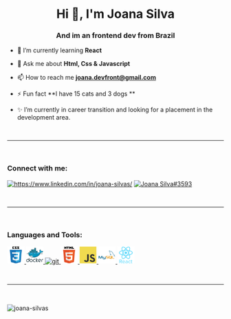 <h1 align="center">Hi 👋, I'm Joana Silva</h1>
<h3 align="center">And im an frontend dev from Brazil</h3>

- 🌱 I’m currently learning **React**

- 💬 Ask me about **Html, Css & Javascript**

- 📫 How to reach me **joana.devfront@gmail.com**

- ⚡ Fun fact **I have 15 cats and 3 dogs **

- ✨ I’m currently in career transition and looking for a placement in the development area.
<br>
<hr><br>
<h3 align="left">Connect with me:</h3>
<p align="left">
<a href="https://www.linkedin.com/in/joana-silvas/" target="blank"><img align="center" src="https://raw.githubusercontent.com/rahuldkjain/github-profile-readme-generator/master/src/images/icons/Social/linked-in-alt.svg" alt="https://www.linkedin.com/in/joana-silvas/" height="30" width="40" /></a>
<a href="https://discord.gg/Joana Silva#3593" target="blank"><img align="center" src="https://raw.githubusercontent.com/rahuldkjain/github-profile-readme-generator/master/src/images/icons/Social/discord.svg" alt="Joana Silva#3593" height="30" width="40" /></a>
</p><br>
<hr><br>
<h3 align="left">Languages and Tools:</h3>
<p align="left"> <a href="https://www.w3schools.com/css/" target="_blank"> <img src="https://raw.githubusercontent.com/devicons/devicon/master/icons/css3/css3-original-wordmark.svg" alt="css3" width="40" height="40"/> </a> <a href="https://www.docker.com/" target="_blank"> <img src="https://raw.githubusercontent.com/devicons/devicon/master/icons/docker/docker-original-wordmark.svg" alt="docker" width="40" height="40"/> </a> <a href="https://git-scm.com/" target="_blank"> <img src="https://www.vectorlogo.zone/logos/git-scm/git-scm-icon.svg" alt="git" width="40" height="40"/> </a> <a href="https://www.w3.org/html/" target="_blank"> <img src="https://raw.githubusercontent.com/devicons/devicon/master/icons/html5/html5-original-wordmark.svg" alt="html5" width="40" height="40"/> </a> <a href="https://developer.mozilla.org/en-US/docs/Web/JavaScript" target="_blank"> <img src="https://raw.githubusercontent.com/devicons/devicon/master/icons/javascript/javascript-original.svg" alt="javascript" width="40" height="40"/> </a> <a href="https://www.mysql.com/" target="_blank"> <img src="https://raw.githubusercontent.com/devicons/devicon/master/icons/mysql/mysql-original-wordmark.svg" alt="mysql" width="40" height="40"/> </a> <a href="https://reactjs.org/" target="_blank"> <img src="https://raw.githubusercontent.com/devicons/devicon/master/icons/react/react-original-wordmark.svg" alt="react" width="40" height="40"/> </a> </p><br>
<hr><br>
<p><img align="center" src="https://github-readme-stats.vercel.app/api/top-langs?username=joana-silvas&show_icons=true&locale=en&layout=compact" alt="joana-silvas" /></p>
